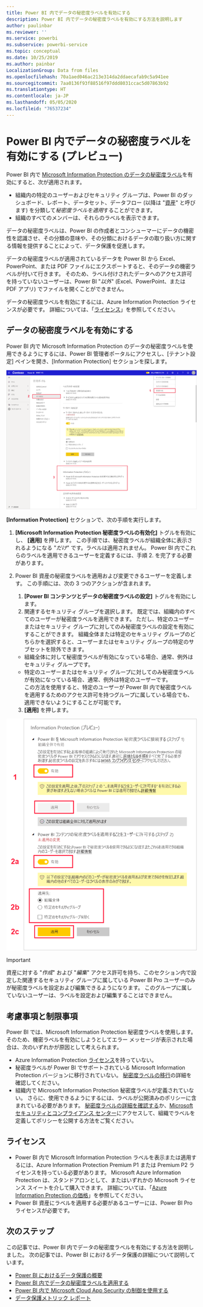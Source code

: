 ```yaml
---
title: Power BI 内でデータの秘密度ラベルを有効にする
description: Power BI 内でデータの秘密度ラベルを有効にする方法を説明します
author: paulinbar
ms.reviewer: ''
ms.service: powerbi
ms.subservice: powerbi-service
ms.topic: conceptual
ms.date: 10/25/2019
ms.author: painbar
LocalizationGroup: Data from files
ms.openlocfilehash: 70a1aed046ac213e314da2ddaecafab9c5a941ee
ms.sourcegitcommit: 7aa0136f93f88516f97ddd8031ccac5d07863b92
ms.translationtype: HT
ms.contentlocale: ja-JP
ms.lasthandoff: 05/05/2020
ms.locfileid: "76537234"
---
```

# <a name="enable-data-sensitivity-labels-in-power-bi-preview"></a>Power BI 内でデータの秘密度ラベルを有効にする (プレビュー)

Power BI 内で [Microsoft Information Protection のデータの秘密度ラベル](https://docs.microsoft.com/microsoft-365/compliance/sensitivity-labels)を有効にすると、次が適用されます。

* 組織内の特定のユーザーおよびセキュリティ グループは、Power BI のダッシュボード、レポート、データセット、データフロー (以降は "[資産](../designer/service-security-apply-data-sensitivity-labels.md)" と呼びます) を分類して*秘密度ラベルを適用*することができます。
* 組織のすべてのメンバーは、それらのラベルを表示できます。

データの秘密度ラベルは、Power BI の作成者とコンシューマーにデータの機密性を認識させ、その分類の意味や、その分類におけるデータの取り扱い方に関する情報を提供することによって、データ保護を促進します。

データの秘密度ラベルが適用されているデータを Power BI から Excel、PowerPoint、または PDF ファイルにエクスポートすると、そのデータの機密ラベルが付いて行きます。 そのため、ラベル付けされたデータへのアクセス許可を持っていないユーザーは、Power BI "*以外*" (Excel、PowerPoint、または PDF アプリ) でファイルを開くことができません。

データの秘密度ラベルを有効にするには、Azure Information Protection ライセンスが必要です。 詳細については、「[ライセンス](#licensing)」を参照してください。

## <a name="enable-data-sensitivity-labels"></a>データの秘密度ラベルを有効にする

Power BI 内で Microsoft Information Protection のデータの秘密度ラベルを使用できるようにするには、Power BI 管理者ポータルにアクセスし、[テナント設定] ペインを開き、[Information Protection] セクションを探します。

![[Information Protection] セクションを探す](media/service-security-enable-data-sensitivity-labels/enable-data-sensitivity-labels-01.png)

**[Information Protection]** セクションで、次の手順を実行します。
1.  **[Microsoft Information Protection 秘密度ラベルの有効化]** トグルを有効にし、 **[適用]** を押します。 この手順では、秘密度ラベルが組織全体に表示されるようになる "*だけ*" です。ラベルは適用されません。 Power BI 内でこれらのラベルを適用できるユーザーを定義するには、手順 2. を完了する必要があります。
2.  Power BI 資産の秘密度ラベルを適用および変更できるユーザーを定義します。 この手順には、次の 3 つのアクションが含まれます。
    1.  **[Power BI コンテンツとデータの秘密度ラベルの設定]** トグルを有効にします。
    2.  関連するセキュリティ グループを選択します。 既定では、組織内のすべてのユーザーが秘密度ラベルを適用できます。 ただし、特定のユーザーまたはセキュリティ グループに対してのみ秘密度ラベルの設定を有効にすることができます。 組織全体または特定のセキュリティ グループのどちらかを選択すると、ユーザーまたはセキュリティ グループの特定のサブセットを除外できます。
    * 組織全体に対して秘密度ラベルが有効になっている場合、通常、例外はセキュリティ グループです。
    * 特定のユーザーまたはセキュリティ グループに対してのみ秘密度ラベルが有効になっている場合、通常、例外は特定のユーザーです。  
    この方法を使用すると、特定のユーザーが Power BI 内で秘密度ラベルを適用するためのアクセス許可を持つグループに属している場合でも、適用できないようにすることが可能です。
    
    3. **[適用]** を押します。

![秘密度ラベルを有効にする](media/service-security-enable-data-sensitivity-labels/enable-data-sensitivity-labels-02.png)

> [!IMPORTANT]
> 資産に対する "*作成*" および "*編集*" アクセス許可を持ち、このセクション内で設定した関連するセキュリティ グループに属している Power BI Pro ユーザーのみが秘密度ラベルを設定および編集できるようになります。 このグループに属していないユーザーは、ラベルを設定および編集することはできません。 


## <a name="considerations-and-limitations"></a>考慮事項と制限事項

Power BI では、Microsoft Information Protection 秘密度ラベルを使用します。 そのため、機密ラベルを有効にしようとしてエラー メッセージが表示された場合は、次のいずれかが原因として考えられます。

* Azure Information Protection [ライセンス](#licensing)を持っていない。
* 秘密度ラベルが Power BI でサポートされている Microsoft Information Protection バージョンに移行されていない。 [秘密度ラベルの移行](https://docs.microsoft.com/azure/information-protection/configure-policy-migrate-labels)の詳細を確認してください。
* 組織内で Microsoft Information Protection 秘密度ラベルが定義されていない。 さらに、使用できるようにするには、ラベルが公開済みのポリシーに含まれている必要があります。 [秘密度ラベルの詳細を確認する](https://docs.microsoft.com/Office365/SecurityCompliance/sensitivity-labels)か、[Microsoft セキュリティとコンプライアンス センター](https://sip.protection.office.com/sensitivity?flight=EnableMIPLabels)にアクセスして、組織でラベルを定義してポリシーを公開する方法をご覧ください。

## <a name="licensing"></a>ライセンス

* Power BI 内で Microsoft Information Protection ラベルを表示または適用するには、Azure Information Protection Premium P1 または Premium P2 ライセンスを持っている必要があります。 Microsoft Azure Information Protection は、スタンドアロンとして、またはいずれかの Microsoft ライセンス スイートを介して購入できます。 詳細については、「[Azure Information Protection の価格](https://azure.microsoft.com/pricing/details/information-protection/)」を参照してください。
* Power BI 資産にラベルを適用する必要があるユーザーには、Power BI Pro ライセンスが必要です。


## <a name="next-steps"></a>次のステップ

この記事では、Power BI 内でデータの秘密度ラベルを有効にする方法を説明しました。 次の記事では、Power BI におけるデータ保護の詳細について説明しています。 

* [Power BI におけるデータ保護の概要](service-security-data-protection-overview.md)
* [Power BI 内でデータの秘密度ラベルを適用する](../designer/service-security-apply-data-sensitivity-labels.md)
* [Power BI 内で Microsoft Cloud App Security の制御を使用する](service-security-using-microsoft-cloud-app-security-controls.md)
* [データ保護メトリック レポート](service-security-data-protection-metrics-report.md)